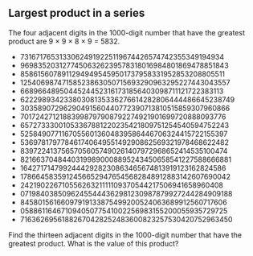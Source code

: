 Largest product in a series
---------------------------

The four adjacent digits in the 1000-digit number that have the greatest product are 9 × 9 × 8 × 9 = 5832.

* 73167176531330624919225119674426574742355349194934
* 96983520312774506326239578318016984801869478851843
* 85861560789112949495459501737958331952853208805511
* 12540698747158523863050715693290963295227443043557
* 66896648950445244523161731856403098711121722383113
* 62229893423380308135336276614282806444486645238749
* 30358907296290491560440772390713810515859307960866
* 70172427121883998797908792274921901699720888093776
* 65727333001053367881220235421809751254540594752243
* 52584907711670556013604839586446706324415722155397
* 53697817977846174064955149290862569321978468622482
* 83972241375657056057490261407972968652414535100474
* 82166370484403199890008895243450658541227588666881
* 16427171479924442928230863465674813919123162824586
* 17866458359124566529476545682848912883142607690042
* 24219022671055626321111109370544217506941658960408
* 07198403850962455444362981230987879927244284909188
* 84580156166097919133875499200524063689912560717606
* 05886116467109405077541002256983155200055935729725
* 71636269561882670428252483600823257530420752963450

Find the thirteen adjacent digits in the 1000-digit number that have the greatest product. What is the value of this product?
